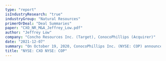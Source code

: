 ```yaml
---
type: "report"
isIndustryResearch: "true"
industryGroup: "Natural Resources"
primerOrDeal: "Deal Summaries"
paper: "CXO_NR_M&A_Jeffrey_Low.pdf"
author: "Jeffrey Low"
company: "Concho Resources Inc. (Target), ConocoPhillips (Acquirer)"
date: "2021-12-07"
summary: "On October 19, 2020, ConocoPhillips Inc. (NYSE: COP) announced their plans to conduct a friendly acquisition of Concho Resources (NYSE: CXO) for USD $9.68 billion. As of January 15, 2021, Concho Resources was officially taken over in an all-stock acquisition for USD $13.72 billion, where each Concho common share was converted to the right to receive 1.46 common shares of ConocoPhillips."
title: "NYSE: CXO NYSE: COP"
---
```

